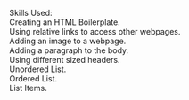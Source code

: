 Skills Used: <br />
    Creating an HTML Boilerplate. <br />
    Using relative links to access other webpages. <br />
    Adding an image to a webpage. <br />
    Adding a paragraph to the body. <br />
    Using different sized headers. <br />
    Unordered List. <br />
    Ordered List. <br />
    List Items.